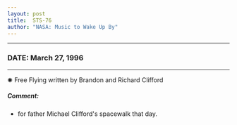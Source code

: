 ```yaml
---
layout: post
title:  STS-76
author: "NASA: Music to Wake Up By"
---
```


----
### DATE: March 27, 1996
----
✺ Free Flying written by Brandon and Richard Clifford

##### Comment:
* for father Michael Clifford's spacewalk that day.
